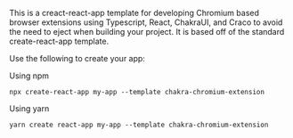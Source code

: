 This is a creact-react-app template for developing Chromium based browser extensions using
Typescript, React, ChakraUI, and Craco to avoid the need to eject when building your project. 
It is based off of the standard create-react-app template.

Use the following to create your app:

Using npm
```
npx create-react-app my-app --template chakra-chromium-extension
```

Using yarn
```
yarn create react-app my-app --template chakra-chromium-extension
```

